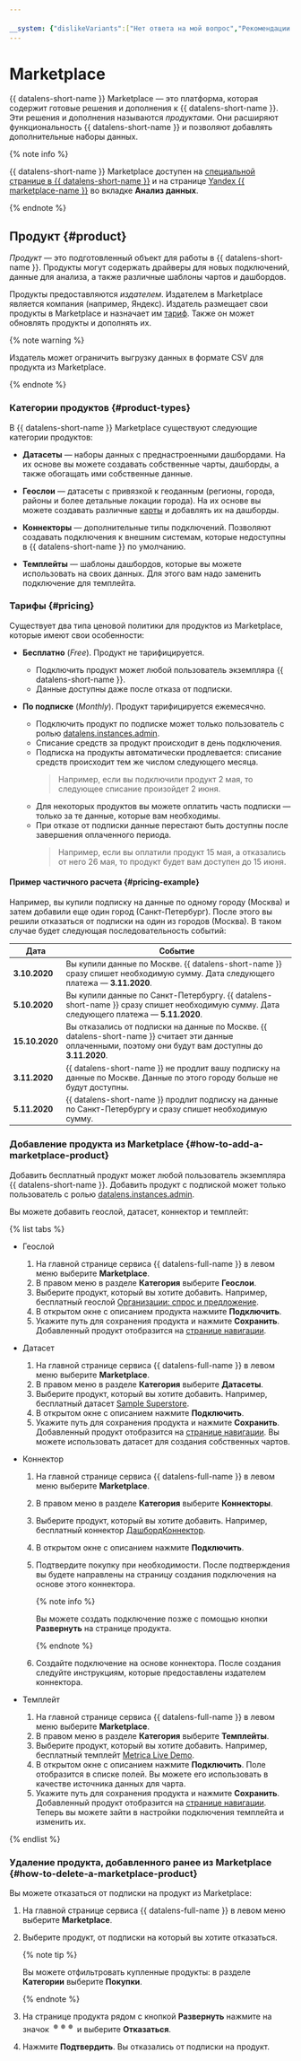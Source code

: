 ```yaml
---

__system: {"dislikeVariants":["Нет ответа на мой вопрос","Рекомендации не помогли","Содержание не соответствует заголовку","Другое"]}
---
```

# Marketplace

{{ datalens-short-name }} Marketplace — это платформа, которая содержит готовые решения и дополнения к {{ datalens-short-name }}. Эти решения и дополнения называются _продуктами_. Они расширяют функциональность {{ datalens-short-name }} и позволяют добавлять дополнительные наборы данных.

{% note info %}

{{ datalens-short-name }} Marketplace доступен на [специальной странице в {{ datalens-short-name }}](https://datalens.yandex.ru/marketplace/) и на странице [Yandex {{ marketplace-name }}](https://cloud.yandex.ru/marketplace?type=datalens) во вкладке **Анализ данных**.

{% endnote %} 

## Продукт {#product}

_Продукт_ — это подготовленный объект для работы в {{ datalens-short-name }}. Продукты могут содержать драйверы для новых подключений, данные для анализа, а также различные шаблоны чартов и дашбордов. 

Продукты предоставляются _издателем_. Издателем в Marketplace является компания (например, Яндекс). Издатель размещает свои продукты в Marketplace и назначает им [тариф](#pricing). Также он может обновлять продукты и дополнять их.

{% note warning %}

Издатель может ограничить выгрузку данных в формате CSV для продукта из Marketplace.

{% endnote %}

### Категории продуктов {#product-types}

В {{ datalens-short-name }} Marketplace существуют следующие категории продуктов:

* **Датасеты** — наборы данных с преднастроенными дашбордами. На их основе вы можете создавать собственные чарты, дашборды, а также обогащать ими собственные данные.

* **Геослои** — датасеты с привязкой к геоданным (регионы, города, районы и более детальные локации города). На их основе вы можете создавать различные [карты](chart/types.md#map-chart) и добавлять их на дашборды.

* **Коннекторы** — дополнительные типы подключений. Позволяют создавать подключения к внешним системам, которые недоступны в {{ datalens-short-name }} по умолчанию.

* **Темплейты** — шаблоны дашбордов, которые вы можете использовать на своих данных. Для этого вам надо заменить подключение для темплейта.

### Тарифы {#pricing}

Существует два типа ценовой политики для продуктов из Marketplace, которые имеют свои особенности:

* **Бесплатно** (_Free_). Продукт не тарифицируется.
    * Подключить продукт может любой пользователь экземпляра {{ datalens-short-name }}.
    * Данные доступны даже после отказа от подписки.

* **По подписке** (_Monthly_). Продукт тарифицируется ежемесячно.
    * Подключить продукт по подписке может только пользователь с ролью [datalens.instances.admin](../security/index.md#users-roles).  
    * Списание средств за продукт происходит в день подключения.
    * Подписка на продукты автоматически продлевается: списание средств происходит тем же числом следующего месяца.
        > Например, если вы подключили продукт 2 мая, то следующее списание произойдет 2 июня.
    * Для некоторых продуктов вы можете оплатить часть подписки — только за те данные, которые вам необходимы.
    * При отказе от подписки данные перестают быть доступны после завершения оплаченного периода.
        > Например, если вы оплатили продукт 15 мая, а отказались от него 26 мая, то продукт будет вам доступен до 15 июня. 

#### Пример частичного расчета {#pricing-example}

Например, вы купили подписку на данные по одному городу (Москва) и затем добавили еще один город (Санкт-Петербург). После этого вы решили отказаться от подписки на один из городов (Москва). В таком случае будет следующая последовательность событий:

Дата | Событие
---- | -----
**3.10.2020** | Вы купили данные по Москве. {{ datalens-short-name }} сразу спишет необходимую сумму. Дата следующего платежа — **3.11.2020**.
**5.10.2020** | Вы купили данные по Санкт-Петербургу. {{ datalens-short-name }} сразу спишет необходимую сумму. Дата следующего платежа — **5.11.2020**.
**15.10.2020** | Вы отказались от подписки на данные по Москве. {{ datalens-short-name }} считает эти данные оплаченными, поэтому они будут вам доступны до **3.11.2020**. 
**3.11.2020** | {{ datalens-short-name }} не продлит вашу подписку на данные по Москве. Данные по этого городу больше не будут доступны.
**5.11.2020** | {{ datalens-short-name }} продлит подписку на данные по Санкт-Петербургу и сразу спишет необходимую сумму.

### Добавление продукта из Marketplace {#how-to-add-a-marketplace-product}

Добавить бесплатный продукт может любой пользователь экземпляра {{ datalens-short-name }}. Добавить продукт с подпиской может только пользователь с ролью [datalens.instances.admin](../security/index.md#users-roles).

Вы можете добавить геослой, датасет, коннектор и темплейт:

{% list tabs %}

- Геослой

  1. На главной странице сервиса {{ datalens-full-name }} в левом меню выберите **Marketplace**.
  1. В правом меню в разделе **Категория** выберите **Геослои**. 
  1. Выберите продукт, который вы хотите добавить. Например, бесплатный геослой [Организации: спрос и предложение](https://datalens.yandex.ru/marketplace/f2e0alcha1ta8ocrn99f).
  1. В открытом окне с описанием продукта нажмите **Подключить**.
  1. Укажите путь для сохранения продукта и нажмите **Сохранить**. Добавленный продукт отобразится на [странице навигации](https://datalens.yandex.ru/navigation/).

- Датасет

  1. На главной странице сервиса {{ datalens-full-name }} в левом меню выберите **Marketplace**.
  1. В правом меню в разделе **Категория** выберите **Датасеты**.
  1. Выберите продукт, который вы хотите добавить. Например, бесплатный датасет [Sample Superstore](https://datalens.yandex.ru/marketplace/f2e0000r63qkp2ywqpco).
  1. В открытом окне с описанием нажмите **Подключить**.
  1. Укажите путь для сохранения продукта и нажмите **Сохранить**. Добавленный продукт отобразится на [странице навигации](https://datalens.yandex.ru/navigation/). Вы можете использовать датасет для создания собственных чартов.

- Коннектор

  1. На главной странице сервиса {{ datalens-full-name }} в левом меню выберите **Marketplace**.
  1. В правом меню в разделе **Категория** выберите **Коннекторы**. 
  1. Выберите продукт, который вы хотите добавить. Например, бесплатный коннектор [ДашбордКоннектор](https://datalens.yandex.ru/marketplace/f2euv3r73pln2g18nckh).
  1. В открытом окне с описанием нажмите **Подключить**.
  1. Подтвердите покупку при необходимости. После подтверждения вы будете направлены на страницу создания подключения на основе этого коннектора.

      {% note info %}
      
      Вы можете создать подключение позже с помощью кнопки **Развернуть** на странице продукта.
      
      {% endnote %}

  1. Создайте подключение на основе коннектора. После создания следуйте инструкциям, которые предоставлены издателем коннектора.
  
- Темплейт

  1. На главной странице сервиса {{ datalens-full-name }} в левом меню выберите **Marketplace**.
  1. В правом меню в разделе **Категория** выберите **Темплейты**.
  1. Выберите продукт, который вы хотите добавить. Например, бесплатный темплейт [Metrica Live Demo](https://datalens.yandex.ru/marketplace/f2e5hpq5mc7bscsjc6jr).
  1. В открытом окне с описанием нажмите **Подключить**. Поле отобразится в списке полей. Вы можете его использовать в качестве источника данных для чарта.
  1. Укажите путь для сохранения продукта и нажмите **Сохранить**. Добавленный продукт отобразится на [странице навигации](https://datalens.yandex.ru/navigation/). Теперь вы можете зайти в настройки подключения темплейта и изменить их.

{% endlist %}

### Удаление продукта, добавленного ранее из Marketplace {#how-to-delete-a-marketplace-product}

Вы можете отказаться от подписки на продукт из Marketplace:

1. На главной странице сервиса {{ datalens-full-name }} в левом меню выберите **Marketplace**.
1. Выберите продукт, от подписки на который вы хотите отказаться.
  
    {% note tip %}
  
    Вы можете отфильтровать купленные продукты: в разделе **Категории** выберите **Покупки**.
  
    {% endnote %}
    
1. На странице продукта рядом с кнопкой **Развернуть** нажмите на значок ![image](../../_assets/datalens/horizontal-ellipsis.svg) и выберите **Отказаться**.
1. Нажмите **Подтвердить**. Вы отказались от подписки на продукт.
